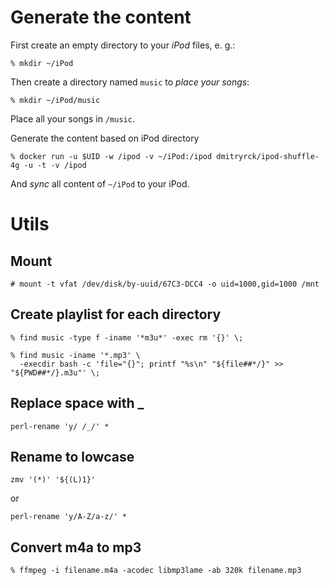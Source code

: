 # Generate the content

First create an empty directory to your _iPod_ files, e. g.:

    % mkdir ~/iPod

Then create a directory named `music` to _place your songs_:

    % mkdir ~/iPod/music

Place all your songs in `/music`.

Generate the content based on iPod directory

    % docker run -u $UID -w /ipod -v ~/iPod:/ipod dmitryrck/ipod-shuffle-4g -u -t -v /ipod

And *sync* all content of `~/iPod` to your iPod.

# Utils

## Mount

    # mount -t vfat /dev/disk/by-uuid/67C3-DCC4 -o uid=1000,gid=1000 /mnt

## Create playlist for each directory

    % find music -type f -iname '*m3u*' -exec rm '{}' \;

    % find music -iname '*.mp3' \
      -execdir bash -c 'file="{}"; printf "%s\n" "${file##*/}" >> "${PWD##*/}.m3u"' \;

## Replace space with _

    perl-rename 'y/ /_/' *

## Rename to lowcase

    zmv '(*)' '${(L)1}'

or

    perl-rename 'y/A-Z/a-z/' *

## Convert m4a to mp3

    % ffmpeg -i filename.m4a -acodec libmp3lame -ab 320k filename.mp3
